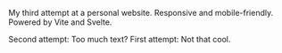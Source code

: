 My third attempt at a personal website.
Responsive and mobile-friendly. Powered by Vite and Svelte.

Second attempt: Too much text?
First attempt: Not that cool.
